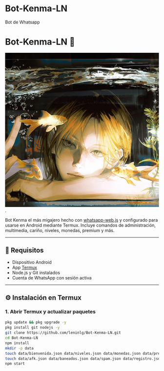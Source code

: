 # Bot-Kenma-LN
Bot de Whatsapp
# Bot-Kenma-LN 🤖

![Avatar del Bot](img).

Bot Kenma el más migajero hecho con [whatsapp-web.js](https://github.com/pedroslopez/whatsapp-web.js) y configurado para usarse en Android mediante Termux. Incluye comandos de administración, multimedia, cariño, niveles, monedas, premium y más.

---

## 📱 Requisitos

- Dispositivo Android
- App [Termux](https://f-droid.org/packages/com.termux/)
- Node.js y Git instalados
- Cuenta de WhatsApp con sesión activa

---

## ⚙️ Instalación en Termux

### 1. Abrir Termux y actualizar paquetes

```bash
pkg update && pkg upgrade -y
pkg install git nodejs -y
git clone https://github.com/leninlg/Bot-Kenma-LN.git
cd Bot-Kenma-LN
npm install
mkdir -p data
touch data/bienvenida.json data/niveles.json data/monedas.json data/premium.json
touch data/afk.json data/baneados.json data/spam.json data/registro.json
npm start

